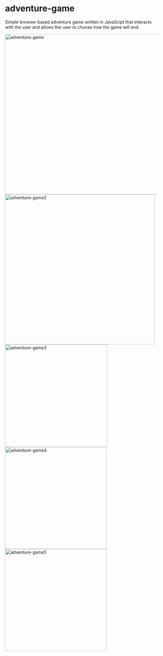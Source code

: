 # adventure-game
Simple browser based adventure game written in JavaScipt that interacts with the user and allows the user to choose how the game will end.

<img width="527" alt="adventure-game" src="https://user-images.githubusercontent.com/69225402/117089526-a1c12500-ad0a-11eb-8fd9-6b5bd4275654.png">
<img width="493" alt="adventure-game2" src="https://user-images.githubusercontent.com/69225402/117089532-a554ac00-ad0a-11eb-9331-8b9a294cc472.png">
<img width="337" alt="adventure-game3" src="https://user-images.githubusercontent.com/69225402/117089534-a7b70600-ad0a-11eb-99fa-314ebaa80a51.png">
<img width="335" alt="adventure-game4" src="https://user-images.githubusercontent.com/69225402/117089538-a8e83300-ad0a-11eb-9cae-625fc83a84cf.png">
<img width="335" alt="adventure-game5" src="https://user-images.githubusercontent.com/69225402/117089541-aa196000-ad0a-11eb-8981-d6d6d5081644.png">
